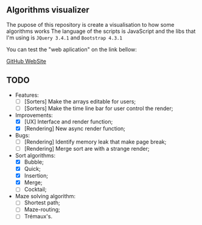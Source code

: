 ## Algorithms visualizer
The pupose of this repository is create a visualisation to how some algorithms works
The language of the scripts is JavaScript and the libs that I'm using is `JQuery 3.4.1` and `Bootstrap 4.3.1`
 
You can test the "web aplication" on the link bellow:

[GitHub WebSite](https://lucasavelino0509.github.io/algorithms-visualizer/)

## TODO
 - Features:
	- [ ] [Sorters] Make the arrays editable for users;
	- [ ] [Sorters] Make the time line bar for user control the render;

 - Improvements:
	- [X] [UX] Interface and render function;
	- [X] [Rendering] New async render function;

 - Bugs:
	- [ ] [Rendering] Identify memory leak that make page break;
	- [ ] [Rendering] Merge sort are with a strange render;

 - Sort algorithms:
	- [x] Bubble;
	- [x] Quick;
	- [x] Insertion;
	- [X] Merge;
	- [ ] Cocktail;

- Maze solving algorithm:
	- [ ] Shortest path;
	- [ ] Maze-routing;
	- [ ] Trémaux's.